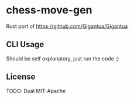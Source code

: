 # chess-move-gen

Rust port of <https://github.com/Gigantua/Gigantua>

## CLI Usage

Should be self explanatory, just run the code ;)

## License

TODO: Dual MIT-Apache
